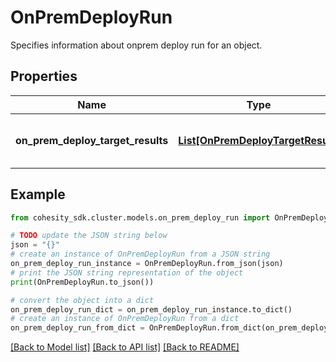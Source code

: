 # OnPremDeployRun

Specifies information about onprem deploy run for an object.

## Properties

Name | Type | Description | Notes
------------ | ------------- | ------------- | -------------
**on_prem_deploy_target_results** | [**List[OnPremDeployTargetResult]**](OnPremDeployTargetResult.md) | OnPrem Deploy result for a target. | [optional] 

## Example

```python
from cohesity_sdk.cluster.models.on_prem_deploy_run import OnPremDeployRun

# TODO update the JSON string below
json = "{}"
# create an instance of OnPremDeployRun from a JSON string
on_prem_deploy_run_instance = OnPremDeployRun.from_json(json)
# print the JSON string representation of the object
print(OnPremDeployRun.to_json())

# convert the object into a dict
on_prem_deploy_run_dict = on_prem_deploy_run_instance.to_dict()
# create an instance of OnPremDeployRun from a dict
on_prem_deploy_run_from_dict = OnPremDeployRun.from_dict(on_prem_deploy_run_dict)
```
[[Back to Model list]](../README.md#documentation-for-models) [[Back to API list]](../README.md#documentation-for-api-endpoints) [[Back to README]](../README.md)


